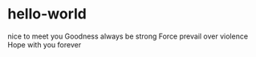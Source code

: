 # hello-world
nice to meet you
Goodness always be strong 
Force prevail over violence
Hope with you forever
